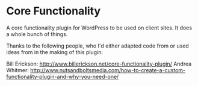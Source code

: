 Core Functionality
==================

A core functionality plugin for WordPress to be used on client sites. It does a whole bunch of things.

Thanks to the following people, who I'd either adapted code from or used ideas from in the making of this plugin:

Bill Erickson: http://www.billerickson.net/core-functionality-plugin/
Andrea Whitmer: http://www.nutsandboltsmedia.com/how-to-create-a-custom-functionality-plugin-and-why-you-need-one/


